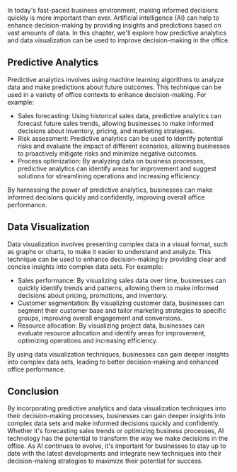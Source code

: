 
In today's fast-paced business environment, making informed decisions quickly is more important than ever. Artificial intelligence (AI) can help to enhance decision-making by providing insights and predictions based on vast amounts of data. In this chapter, we'll explore how predictive analytics and data visualization can be used to improve decision-making in the office.

Predictive Analytics
--------------------

Predictive analytics involves using machine learning algorithms to analyze data and make predictions about future outcomes. This technique can be used in a variety of office contexts to enhance decision-making. For example:

* Sales forecasting: Using historical sales data, predictive analytics can forecast future sales trends, allowing businesses to make informed decisions about inventory, pricing, and marketing strategies.
* Risk assessment: Predictive analytics can be used to identify potential risks and evaluate the impact of different scenarios, allowing businesses to proactively mitigate risks and minimize negative outcomes.
* Process optimization: By analyzing data on business processes, predictive analytics can identify areas for improvement and suggest solutions for streamlining operations and increasing efficiency.

By harnessing the power of predictive analytics, businesses can make informed decisions quickly and confidently, improving overall office performance.

Data Visualization
------------------

Data visualization involves presenting complex data in a visual format, such as graphs or charts, to make it easier to understand and analyze. This technique can be used to enhance decision-making by providing clear and concise insights into complex data sets. For example:

* Sales performance: By visualizing sales data over time, businesses can quickly identify trends and patterns, allowing them to make informed decisions about pricing, promotions, and inventory.
* Customer segmentation: By visualizing customer data, businesses can segment their customer base and tailor marketing strategies to specific groups, improving overall engagement and conversions.
* Resource allocation: By visualizing project data, businesses can evaluate resource allocation and identify areas for improvement, optimizing operations and increasing efficiency.

By using data visualization techniques, businesses can gain deeper insights into complex data sets, leading to better decision-making and enhanced office performance.

Conclusion
----------

By incorporating predictive analytics and data visualization techniques into their decision-making processes, businesses can gain deeper insights into complex data sets and make informed decisions quickly and confidently. Whether it's forecasting sales trends or optimizing business processes, AI technology has the potential to transform the way we make decisions in the office. As AI continues to evolve, it's important for businesses to stay up to date with the latest developments and integrate new techniques into their decision-making strategies to maximize their potential for success.

